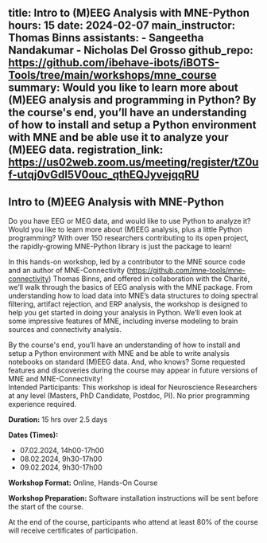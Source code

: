 title: Intro to (M)EEG Analysis with MNE-Python
hours: 15
date: 2024-02-07
main_instructor: Thomas Binns
assistants:
    - Sangeetha Nandakumar
    - Nicholas Del Grosso
github_repo: https://github.com/ibehave-ibots/iBOTS-Tools/tree/main/workshops/mne_course
summary: Would you like to learn more about (M)EEG analysis and programming in Python? By the course's end, you’ll have an understanding of how to install and setup a Python environment with MNE and be able use it to analyze your (M)EEG data.
registration_link: https://us02web.zoom.us/meeting/register/tZ0uf-utqj0vGdI5V0ouc_qthEQJyvejqqRU
--- 

##  Intro to (M)EEG Analysis with MNE-Python

Do you have EEG or MEG data, and would like to use Python to analyze it?  Would you like to learn more about (M)EEG analysis, plus a little Python programming?  With over 150 researchers contributing to its open project, the rapidly-growing MNE-Python library is just the package to learn!  

In this hands-on workshop, led by a contributor to the MNE source code and an author of MNE-Connectivity (https://github.com/mne-tools/mne-connectivity) Thomas Binns, and offered in collaboration with the Charité, we’ll walk through the basics of EEG analysis with the MNE package.  From understanding how to load data into MNE’s data structures to doing spectral filtering, artifact rejection, and ERP analysis, the workshop is designed to help you get started in doing your analysis in Python.  We’ll even look at some impressive features of MNE, including inverse modeling to brain sources and connectivity analysis.

By the course's end, you’ll have an understanding of how to install and setup a Python environment with MNE and be able to write analysis notebooks on standard (M)EEG data.  And, who knows? Some requested features and discoveries during the course may appear in future versions of MNE and MNE-Connectivity!  
Intended Participants: This workshop is ideal for Neuroscience Researchers at any level (Masters, PhD Candidate, Postdoc, PI). No prior programming experience required.

**Duration:** 15 hrs over 2.5 days

**Dates (Times):**

- 07.02.2024, 14h00-17h00
- 08.02.2024,  9h30-17h00
- 09.02.2024,  9h30-17h00

**Workshop Format:** Online, Hands-On Course

**Workshop Preparation:** Software installation instructions will be sent before the start of the course.

At the end of the course, participants who attend at least 80% of the course will receive certificates of participation.